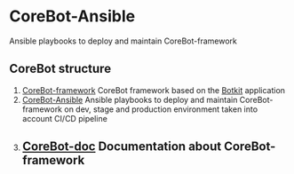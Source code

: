 # CoreBot-Ansible
Ansible playbooks to deploy and maintain CoreBot-framework

## CoreBot structure
1. [CoreBot-framework](https://github.com/guillain/CoreBot-framework)
   CoreBot framework based on the [Botkit](https://botkit.ai/) application 
2. [CoreBot-Ansible](https://github.com/guillain/CoreBot-Ansible)
   Ansible playbooks to deploy and maintain CoreBot-framework on dev, stage and 
   production environment taken into account CI/CD pipeline
3. [CoreBot-doc](https://github.com/guillain/CoreBot-doc)
   Documentation about CoreBot-framework
   - 
